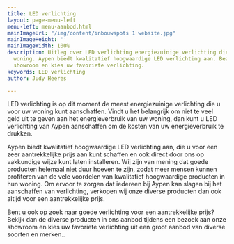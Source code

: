 ```yaml
---
title: LED verlichting
layout: page-menu-left
menu-left: menu-aanbod.html
mainImageUrl: "/img/content/inbouwspots 1 website.jpg"
mainImageHeight: ''
mainImageWidth: 100%
description: Uitleg over LED verlichting energiezuinige verlichting die u voor uw
  woning. Aypen biedt kwalitatief hoogwaardige LED verlichting aan. Bezoek aan onze
  showroom en kies uw favoriete verlichting.
keywords: LED verlichting
author: Judy Heeres

---
```

LED verlichting is op dit moment de meest energiezuinige verlichting die u voor uw woning kunt aanschaffen.
Vindt u het belangrijk om niet te veel geld uit te geven aan het energieverbruik van uw woning,
dan kunt u LED verlichting van Aypen aanschaffen om de kosten van uw energieverbruik te drukken.

Aypen biedt kwalitatief hoogwaardige LED verlichting aan, die u voor een zeer aantrekkelijke prijs aan kunt
schaffen en ook direct door ons op vakkundige wijze kunt laten installeren. Wij zijn van mening dat goede producten
helemaal niet duur hoeven te zijn, zodat meer mensen kunnen profiteren van de vele voordelen van kwalitatief
hoogwaardige producten in hun woning. Om ervoor te zorgen dat iedereen bij Aypen kan slagen bij het aanschaffen
van verlichting, verkopen wij onze diverse producten dan ook altijd voor een aantrekkelijke prijs.

Bent u ook op zoek naar goede verlichting voor een aantrekkelijke prijs? Bekijk dan de diverse producten in ons aanbod tijdens een bezoek aan onze showroom en kies uw favoriete verlichting uit een groot aanbod van diverse soorten en merken..